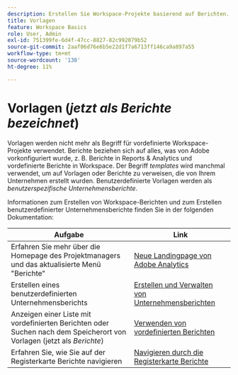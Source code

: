 ```yaml
---
description: Erstellen Sie Workspace-Projekte basierend auf Berichten.
title: Vorlagen
feature: Workspace Basics
role: User, Admin
exl-id: 751399fe-6d4f-47cc-8827-82c992079b52
source-git-commit: 2aaf06d76e6b5e22d1f7a6713ff146ca9a897a55
workflow-type: tm+mt
source-wordcount: '138'
ht-degree: 11%

---
```


# Vorlagen (*jetzt als Berichte bezeichnet*)

Vorlagen werden nicht mehr als Begriff für vordefinierte Workspace-Projekte verwendet. Berichte beziehen sich auf alles, was von Adobe vorkonfiguriert wurde, z. B. Berichte in Reports &amp; Analytics und vordefinierte Berichte in Workspace. Der Begriff *templates* wird manchmal verwendet, um auf Vorlagen oder Berichte zu verweisen, die von Ihrem Unternehmen erstellt wurden. Benutzerdefinierte Vorlagen werden als *benutzerspezifische Unternehmensberichte*.

Informationen zum Erstellen von Workspace-Berichten und zum Erstellen benutzerdefinierter Unternehmensberichte finden Sie in der folgenden Dokumentation:

| Aufgabe | Link |
|---|---| 
| Erfahren Sie mehr über die Homepage des Projektmanagers und das aktualisierte Menü &quot;Berichte&quot; | [Neue Landingpage von Adobe Analytics](/help/analyze/landing.md) |
| Erstellen eines benutzerdefinierten Unternehmensberichts | [Erstellen und Verwalten von Unternehmensberichten](/help/analyze/analysis-workspace/reports/create-company-reports.md) |
| Anzeigen einer Liste mit vordefinierten Berichten oder Suchen nach dem Speicherort von Vorlagen (jetzt als *Berichte*) | [Verwenden von vordefinierten Berichten](/help/analyze/analysis-workspace/reports/use-reports.md) |
| Erfahren Sie, wie Sie auf der Registerkarte Berichte navigieren | [Navigieren durch die Registerkarte Berichte](/help/analyze/landing.md#navigate-reports) |